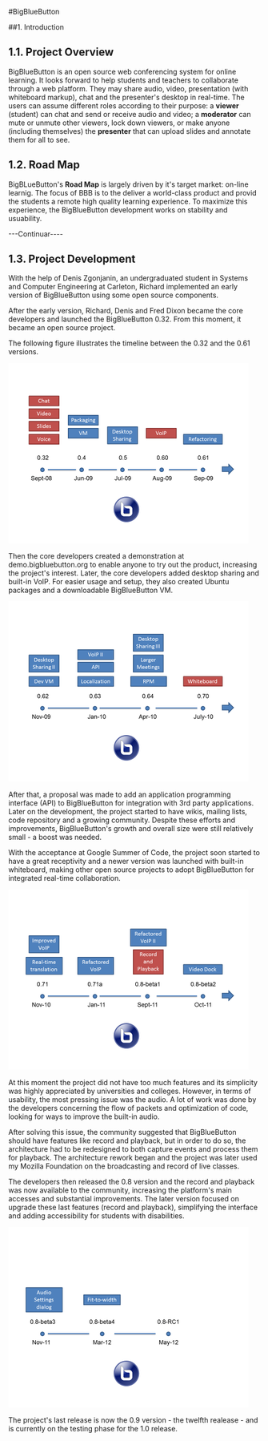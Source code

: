 #BigBlueButton

##1. Introduction

## 1.1. Project Overview
BigBlueButton is an open source web conferencing system for online learning.
It looks forward to help students and teachers to collaborate through a web platform. They may share audio, video, presentation (with whiteboard markup), chat and the presenter's desktop in real-time. The users can assume different roles according to their purpose: a **viewer** (student) can chat and send or receive audio and video; a **moderator** can mute or unmute other viewers, lock down viewers, or make anyone (including themselves) the **presenter** that can upload slides and annotate them for all to see.

## 1.2. Road Map
BigBLueButton's **Road Map** is largely driven by it's target market: on-line learnig. The focus of BBB is to the deliver a world-class product and provid the students a remote high quality learning experience. To maximize this experience, the BigBlueButton development works on stability and usuability.

---Continuar----

## 1.3. Project Development

With the help of Denis Zgonjanin, an undergraduated student in Systems and Computer Engineering at Carleton, Richard implemented an early version of BigBlueButton using some open source components. 

After the early version, Richard, Denis and Fred Dixon became the core developers and launched the BigBlueButton 0.32. From this moment, it became an open source project.

The following figure illustrates the timeline between the 0.32 and the 0.61 versions.

![Timeline between 0.32 and 0.61 versions](images/time1.png)

Then the core developers created a demonstration at demo.bigbluebutton.org to enable anyone to try out the product, increasing the project's interest. Later, the core developers added desktop sharing and built-in VoIP. For easier usage and setup, they also created Ubuntu packages and a downloadable BigBlueButton VM.

![Timeline between 0.62 and 0.70 versions](images/time2.png)

After that, a proposal was made to add an application programming interface (API) to BigBlueButton for integration with 3rd party applications. Later on the development, the project started to have wikis, mailing lists, code repository and a growing community. Despite these efforts and improvements, BigBlueButton's growth and overall size were still relatively small - a boost was needed.

With the acceptance at Google Summer of Code, the project soon started to have a great receptivity and a newer version was launched with built-in whiteboard, making other open source projects to adopt BigBlueButton for integrated real-time collaboration.

![Timeline between 0.71 and beta-2 versions](images/time3.png)

At this moment the project did not have too much features and its simplicity was highly appreciated by universities and colleges. However, in terms of usability, the most pressing issue was the audio. A lot of work was done by the developers concerning the flow of packets and optimization of code, looking for ways to improve the built-in audio.

After solving this issue, the community suggested that BigBlueButton should have features like record and playback, but in order to do so, the architecture had to be redesigned to both capture events and process them for playback. The architecture rework began and the project was later used my Mozilla Foundation on the broadcasting and record of live classes.

The developers then released the 0.8 version and the record and playback was now available to the community, increasing the platform's main accesses and substantial improvements. The later version focused on upgrade these last features (record and playback), simplifying the interface and adding accessibility for students with disabilities.

![Timeline between beta-3 and RC1 versions](images/time4.png)

The project's last release is now the 0.9 version - the twelfth realease - and is currently on the testing phase for the 1.0 release.
